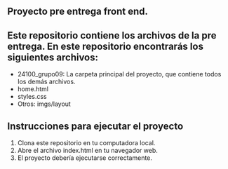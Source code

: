 
## Proyecto pre entrega front end.
## Este repositorio contiene los archivos de la pre entrega. En este repositorio encontrarás los siguientes archivos:
* 24100_grupo09: La carpeta principal del proyecto, que contiene todos los demás archivos.
* home.html
* styles.css
* Otros: imgs/layout
## Instrucciones para ejecutar el proyecto
1. Clona este repositorio en tu computadora local.
2. Abre el archivo index.html en tu navegador web.
3. El proyecto debería ejecutarse correctamente.
